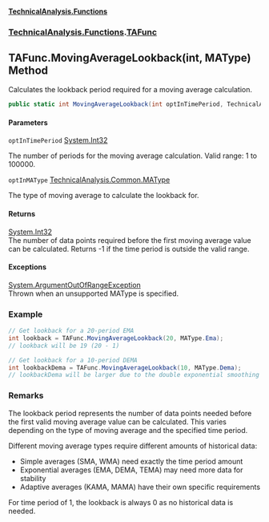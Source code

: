 #### [TechnicalAnalysis\.Functions](Atypical.TechnicalAnalysis.Functions.md 'Atypical\.TechnicalAnalysis\.Functions')
### [TechnicalAnalysis\.Functions](Atypical.TechnicalAnalysis.Functions.md#TechnicalAnalysis.Functions 'TechnicalAnalysis\.Functions').[TAFunc](TAFunc.md 'TechnicalAnalysis\.Functions\.TAFunc')

## TAFunc\.MovingAverageLookback\(int, MAType\) Method

Calculates the lookback period required for a moving average calculation\.

```csharp
public static int MovingAverageLookback(int optInTimePeriod, TechnicalAnalysis.Common.MAType optInMAType);
```
#### Parameters

<a name='TechnicalAnalysis.Functions.TAFunc.MovingAverageLookback(int,TechnicalAnalysis.Common.MAType).optInTimePeriod'></a>

`optInTimePeriod` [System\.Int32](https://docs.microsoft.com/en-us/dotnet/api/System.Int32 'System\.Int32')

The number of periods for the moving average calculation\.
Valid range: 1 to 100000\.

<a name='TechnicalAnalysis.Functions.TAFunc.MovingAverageLookback(int,TechnicalAnalysis.Common.MAType).optInMAType'></a>

`optInMAType` [TechnicalAnalysis\.Common\.MAType](https://docs.microsoft.com/en-us/dotnet/api/TechnicalAnalysis.Common.MAType 'TechnicalAnalysis\.Common\.MAType')

The type of moving average to calculate the lookback for\.

#### Returns
[System\.Int32](https://docs.microsoft.com/en-us/dotnet/api/System.Int32 'System\.Int32')  
The number of data points required before the first moving average value can be calculated\.
Returns \-1 if the time period is outside the valid range\.

#### Exceptions

[System\.ArgumentOutOfRangeException](https://docs.microsoft.com/en-us/dotnet/api/System.ArgumentOutOfRangeException 'System\.ArgumentOutOfRangeException')  
Thrown when an unsupported MAType is specified\.

### Example

```csharp
// Get lookback for a 20-period EMA
int lookback = TAFunc.MovingAverageLookback(20, MAType.Ema);
// lookback will be 19 (20 - 1)

// Get lookback for a 10-period DEMA
int lookbackDema = TAFunc.MovingAverageLookback(10, MAType.Dema);
// lookbackDema will be larger due to the double exponential smoothing
```

### Remarks

The lookback period represents the number of data points needed before the first valid
moving average value can be calculated. This varies depending on the type of moving average
and the specified time period.

Different moving average types require different amounts of historical data:
- Simple averages (SMA, WMA) need exactly the time period amount
- Exponential averages (EMA, DEMA, TEMA) may need more data for stability
- Adaptive averages (KAMA, MAMA) have their own specific requirements

For time period of 1, the lookback is always 0 as no historical data is needed.